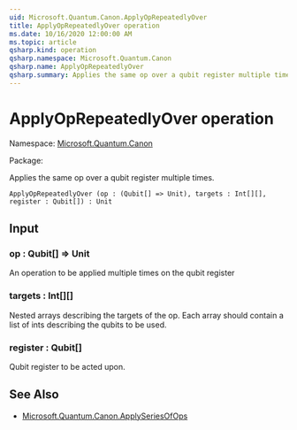 ```yaml
---
uid: Microsoft.Quantum.Canon.ApplyOpRepeatedlyOver
title: ApplyOpRepeatedlyOver operation
ms.date: 10/16/2020 12:00:00 AM
ms.topic: article
qsharp.kind: operation
qsharp.namespace: Microsoft.Quantum.Canon
qsharp.name: ApplyOpRepeatedlyOver
qsharp.summary: Applies the same op over a qubit register multiple times.
---
```


# ApplyOpRepeatedlyOver operation

Namespace: [Microsoft.Quantum.Canon](xref:Microsoft.Quantum.Canon)

Package: [](https://nuget.org/packages/)


Applies the same op over a qubit register multiple times.

```Q#
ApplyOpRepeatedlyOver (op : (Qubit[] => Unit), targets : Int[][], register : Qubit[]) : Unit
```


## Input

### op : Qubit[] => Unit 

An operation to be applied multiple times on the qubit register


### targets : Int[][]

Nested arrays describing the targets of the op. Each array should contain a list of ints describingthe qubits to be used.


### register : Qubit[]

Qubit register to be acted upon.



## See Also

- [Microsoft.Quantum.Canon.ApplySeriesOfOps](xref:Microsoft.Quantum.Canon.ApplySeriesOfOps)